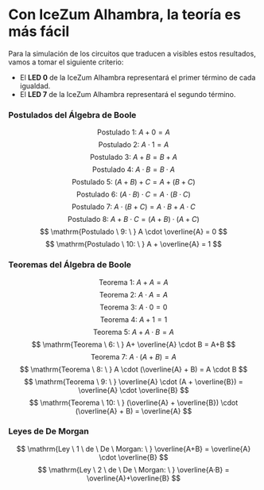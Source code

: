 # Con IceZum Alhambra, la teoría es más fácil
<script type="text/javascript" async
  src="https://cdnjs.cloudflare.com/ajax/libs/mathjax/2.7.2/MathJax.js?config=TeX-MML-AM_CHTML">
</script>

Para la simulación de los circuitos que traducen a visibles estos resultados, vamos a tomar el siguiente criterio:
- El **LED 0** de la IceZum Alhambra representará el primer término de cada igualdad.
- El **LED 7** de la IceZum Alhambra representará el segundo término.


### Postulados del Álgebra de Boole


$$
\mathrm{Postulado \ 1: \ } A+0 = A
$$
$$
\mathrm{Postulado \ 2: \ } A \cdot 1 = A
$$
$$
\mathrm{Postulado \ 3: \ } A+B = B+A
$$
$$
\mathrm{Postulado \ 4: \ } A \cdot B = B \cdot A
$$
$$
\mathrm{Postulado \ 5: \ } (A + B) + C= A+(B+C)
$$
$$
\mathrm{Postulado \ 6: \ } (A \cdot B) \cdot C = A \cdot (B \cdot C)
$$
$$
\mathrm{Postulado \ 7: \ } A \cdot (B+C) = A\cdot B + A \cdot C
$$
$$
\mathrm{Postulado \ 8: \ } A + B \cdot C = (A+B) \cdot (A+C)
$$
$$
\mathrm{Postulado \ 9: \ } A \cdot \overline{A} = 0
$$
$$
\mathrm{Postulado \ 10: \ } A + \overline{A} = 1
$$

### Teoremas del Álgebra de Boole

$$
\mathrm{Teorema \ 1: \ } A+A = A
$$
$$
\mathrm{Teorema \ 2: \ } A \cdot A = A
$$
$$
\mathrm{Teorema \ 3: \ } A \cdot 0 = 0
$$
$$
\mathrm{Teorema \ 4: \ } A+1 = 1
$$
$$
\mathrm{Teorema \ 5: \ } A+A \cdot B = A
$$
$$
\mathrm{Teorema \ 6: \ } A+ \overline{A} \cdot B = A+B
$$
$$
\mathrm{Teorema \ 7: \ } A \cdot (A + B) = A
$$
$$
\mathrm{Teorema \ 8: \ } A \cdot (\overline{A} + B) = A \cdot B
$$
$$
\mathrm{Teorema \ 9: \ } \overline{A} \cdot (A + \overline{B}) = \overline{A} \cdot \overline{B}
$$
$$
\mathrm{Teorema \ 10: \ } (\overline{A} + \overline{B}) \cdot (\overline{A} + B) = \overline{A}
$$

### Leyes de De Morgan
$$
\mathrm{Ley \ 1 \ de \ De \ Morgan: \ } \overline{A+B} = \overline{A} \cdot \overline{B}
$$
$$
\mathrm{Ley \ 2 \ de \ De \ Morgan: \ } \overline{A·B} = \overline{A}+\overline{B}
$$
